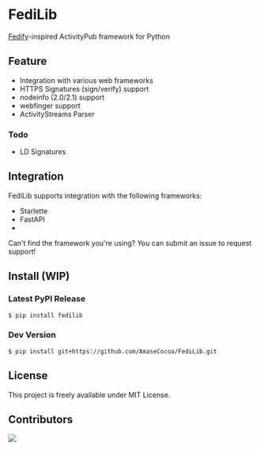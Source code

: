 <!--
My repository template but, CC0 so anyone is free to use it :D
-->
# FediLib
[Fedify](https://fedify.dev)-inspired ActivityPub framework for Python
## Feature
- Integration with various web frameworks
- HTTPS Signatures (sign/verify) support
- nodeinfo (2.0/2.1) support
- webfinger support
- ActivityStreams Parser
### Todo
- LD Signatures
## Integration
FediLib supports integration with the following frameworks:
- Starlette
- FastAPI
- 

Can't find the framework you're using? You can submit an issue to request support!
## Install (WIP)
### Latest PyPI Release
```
$ pip install fedilib
```
### Dev Version
```
$ pip install git+https://github.com/AmaseCocoa/FediLib.git
```
## License
This project is freely available under MIT License.
## Contributors
<a href="https://github.com/AmaseCocoa/FediLib/graphs/contributors">
  <img src="https://contrib.rocks/image?repo=AmaseCocoa/FediLib" />
</a>
